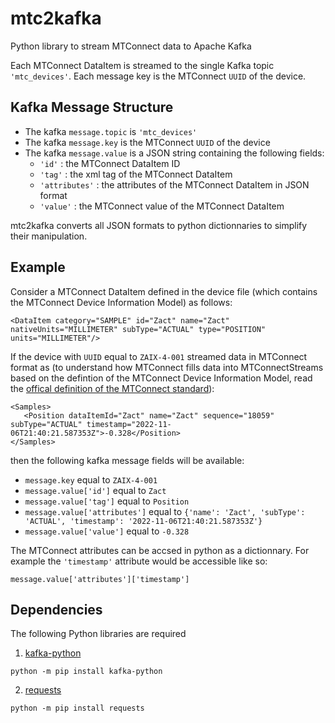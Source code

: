 # mtc2kafka
Python library to stream MTConnect data to Apache Kafka

Each MTConnect DataItem is streamed to the single Kafka topic `'mtc_devices'`.
Each message key is the MTConnect `UUID` of the device.

## Kafka Message Structure
* The kafka ```message.topic``` is `'mtc_devices'`
* The kafka ```message.key``` is the MTConnect `UUID` of the device
* The kafka ```message.value``` is a JSON string containing the following fields:
  * `'id'` : the MTConnect DataItem ID
  * `'tag'` : the xml tag of the MTConnect DataItem
  * `'attributes'` : the attributes of the MTConnect DataItem in JSON format
  * `'value'` : the MTConnect value of the MTConnect DataItem
  
mtc2kafka converts all JSON formats to python dictionnaries to simplify their manipulation.

## Example
Consider a MTConnect DataItem defined in the device file (which contains the MTConnect Device Information Model) as follows:
```
<DataItem category="SAMPLE" id="Zact" name="Zact" nativeUnits="MILLIMETER" subType="ACTUAL" type="POSITION" units="MILLIMETER"/>
```
If the device with `UUID` equal to `ZAIX-4-001` streamed data in MTConnect format as (to understand how MTConnect fills data into MTConnectStreams based on the defintion of the 
MTConnect Device Information Model, read the [offical definition of the MTConnect standard](https://www.mtconnect.org/standard-download20181)):
```
<Samples> 
   <Position dataItemId="Zact" name="Zact" sequence="18059" subType="ACTUAL" timestamp="2022-11-06T21:40:21.587353Z">-0.328</Position>  
</Samples>
```
then the following kafka message fields will be available:
* `message.key` equal to `ZAIX-4-001`
* `message.value['id']` equal to `Zact`
* `message.value['tag']` equal to `Position`
* `message.value['attributes']` equal to ```{'name': 'Zact', 'subType': 'ACTUAL', 'timestamp': '2022-11-06T21:40:21.587353Z'}```
* `message.value['value']` equal to `-0.328`

The MTConnect attributes can be accsed in python as a dictionnary. For example the `'timestamp'` attribute would be accessible like so:
```
message.value['attributes']['timestamp']
```

## Dependencies
The following Python libraries are required

1. [kafka-python](https://kafka-python.readthedocs.io/en/master/)
```
python -m pip install kafka-python
```
2. [requests](https://pypi.org/project/requests/)
```
python -m pip install requests
```
